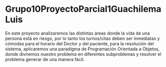 # Grupo10ProyectoParcial1GuachilemaLuis
En este proyecto analizaremos las distintas áreas donde la vida de una persona está en riesgo, por lo tanto los turnos/citas deben ser inmediatas y cómodas para el horario del Doctor y del paciente, para la resolución del sistema, aplicaremos una paradigma de Programación Orientada a Objetos, donde diviremos nuestro problema en diferentes subproblemas y resolver el problema generar de una manera fácil.
